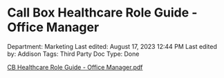 # Call Box Healthcare Role Guide - Office Manager

Department: Marketing
Last edited: August 17, 2023 12:44 PM
Last edited by: Addison
Tags: Third Party Doc
Type: Done

[CB Healthcare Role Guide - Office Manager.pdf](Call%20Box%20Healthcare%20Role%20Guide%20-%20Office%20Manager%20b45877b6b3014e0aac61b89b5fa7b25a/CB_Healthcare_Role_Guide_-_Office_Manager.pdf)